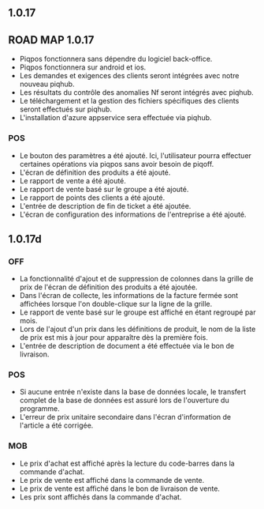 ## 1.0.17
## ROAD MAP 1.0.17
- Piqpos fonctionnera sans dépendre du logiciel back-office.
- Piqpos fonctionnera sur android et ios.
- Les demandes et exigences des clients seront intégrées avec notre nouveau piqhub.
- Les résultats du contrôle des anomalies Nf seront intégrés avec piqhub.
- Le téléchargement et la gestion des fichiers spécifiques des clients seront effectués sur piqhub.
- L'installation d'azure appservice sera effectuée via piqhub.
### POS
- Le bouton des paramètres a été ajouté. Ici, l'utilisateur pourra effectuer certaines 
  opérations via piqpos sans avoir besoin de piqoff.
- L'écran de définition des produits a été ajouté.
- Le rapport de vente a été ajouté.
- Le rapport de vente basé sur le groupe a été ajouté.
- Le rapport de points des clients a été ajouté.
- L'entrée de description de fin de ticket a été ajoutée.
- L'écran de configuration des informations de l'entreprise a été ajouté.

## 1.0.17d
### OFF
- La fonctionnalité d'ajout et de suppression de colonnes dans la grille de prix de l'écran de définition 
  des produits a été ajoutée.
- Dans l'écran de collecte, les informations de la facture fermée sont affichées lorsque l'on double-clique 
  sur la ligne de la grille.
- Le rapport de vente basé sur le groupe est affiché en étant regroupé par mois.
- Lors de l'ajout d'un prix dans les définitions de produit, le nom de la liste de prix est mis à jour pour 
  apparaître dès la première fois.
- L'entrée de description de document a été effectuée via le bon de livraison.
### POS
- Si aucune entrée n'existe dans la base de données locale, le transfert complet de la base de données est 
  assuré lors de l'ouverture du programme.
- L'erreur de prix unitaire secondaire dans l'écran d'information de l'article a été corrigée.
### MOB
- Le prix d'achat est affiché après la lecture du code-barres dans la commande d'achat.
- Le prix de vente est affiché dans la commande de vente.
- Le prix de vente est affiché dans le bon de livraison de vente.
- Les prix sont affichés dans la commande d'achat.
